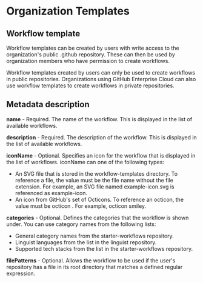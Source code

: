 # Organization Templates

## Workflow template

Workflow templates can be created by users with write access to the organization's public .github repository. These can then be used by organization members who have permission to create workflows.

Workflow templates created by users can only be used to create workflows in public repositories. Organizations using GitHub Enterprise Cloud can also use workflow templates to create workflows in private repositories.

## Metadata description

**name** - Required. The name of the workflow. This is displayed in the list of available workflows.

**description** - Required. The description of the workflow. This is displayed in the list of available workflows.

**iconName** - Optional. Specifies an icon for the workflow that is displayed in the list of workflows. iconName can one of the following types:

- An SVG file that is stored in the workflow-templates directory. To reference a file, the value must be the file name without the file extension. For example, an SVG file named example-icon.svg is referenced as example-icon.
- An icon from GitHub's set of Octicons. To reference an octicon, the value must be octicon <icon name>. For example, octicon smiley.

**categories** - Optional. Defines the categories that the workflow is shown under. You can use category names from the following lists:

- General category names from the starter-workflows repository.
- Linguist languages from the list in the linguist repository.
- Supported tech stacks from the list in the starter-workflows repository.

**filePatterns** - Optional. Allows the workflow to be used if the user's repository has a file in its root directory that matches a defined regular expression.
